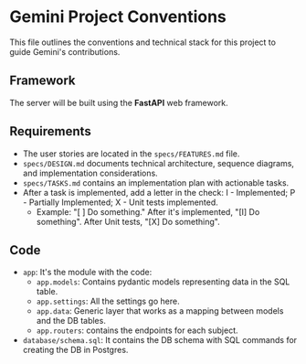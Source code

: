 # Gemini Project Conventions

This file outlines the conventions and technical stack for this project to guide Gemini's contributions.

## Framework

The server will be built using the **FastAPI** web framework.

## Requirements

- The user stories are located in the `specs/FEATURES.md` file.
- `specs/DESIGN.md` documents technical architecture, sequence diagrams, and implementation considerations.
- `specs/TASKS.md` contains an implementation plan with actionable tasks.
- After a task is implemented, add a letter in the check: I - Implemented; P - Partially Implemented; X - Unit tests implemented.
  - Example: "[ ] Do something." After it's implemented, "[I] Do something". After Unit tests, "[X] Do something".

## Code

- `app`: It's the module with the code:
  - `app.models`: Contains pydantic models representing data in the SQL table.
  - `app.settings`: All the settings go here.
  - `app.data`: Generic layer that works as a mapping between models and the DB tables.
  - `app.routers`: contains the endpoints for each subject.
- `database/schema.sql`: It contains the DB schema with SQL commands for creating the DB in Postgres.

